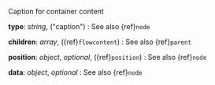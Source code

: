 Caption for container content

__type__: _string_, ("caption")
: See also {ref}`node`

__children__: _array_, ({ref}`flowcontent`)
: See also {ref}`parent`

__position__: _object_, _optional_, ({ref}`position`)
: See also {ref}`node`

__data__: _object_, _optional_
: See also {ref}`node`

